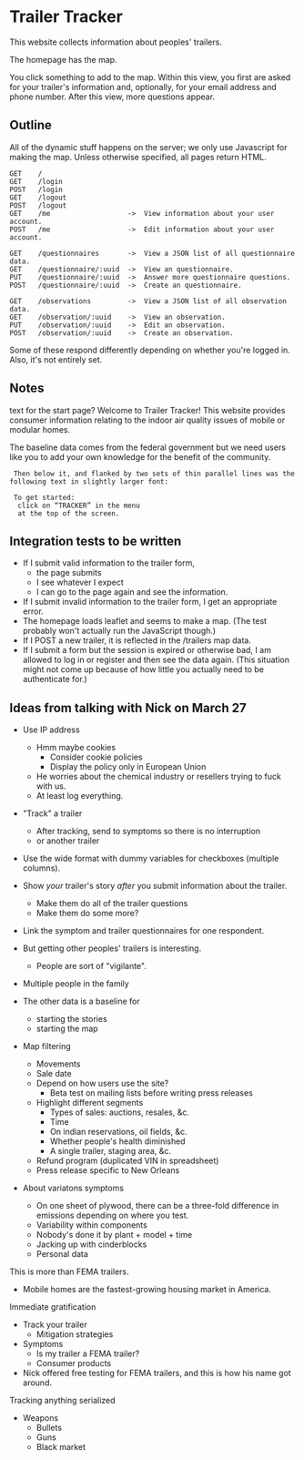 Trailer Tracker
=====
This website collects information about peoples' trailers.

The homepage has the map.

You click something to add to the map. Within this view, you first are asked
for your trailer's information and, optionally, for your email address and
phone number. After this view, more questions appear.


## Outline
All of the dynamic stuff happens on the server; we only use Javascript for
making the map. Unless otherwise specified, all pages return HTML.

    GET    /
    GET    /login
    POST   /login
    GET    /logout
    POST   /logout
    GET    /me                   ->  View information about your user account.
    POST   /me                   ->  Edit information about your user account.

    GET    /questionnaires       ->  View a JSON list of all questionnaire data.
    GET    /questionnaire/:uuid  ->  View an questionnaire.
    PUT    /questionnaire/:uuid  ->  Answer more questionnaire questions.
    POST   /questionnaire/:uuid  ->  Create an questionnaire.

    GET    /observations         ->  View a JSON list of all observation data.
    GET    /observation/:uuid    ->  View an observation.
    PUT    /observation/:uuid    ->  Edit an observation.
    POST   /observation/:uuid    ->  Create an observation.

Some of these respond differently depending on whether you're logged in.
Also, it's not entirely set.

## Notes
text for the start page?
Welcome to Trailer Tracker! 
This website provides consumer information relating 
to the indoor air quality issues of mobile or modular homes.

The baseline data comes from the federal government
 but we need users like you to add  your own knowledge 
 for the benefit of the community. 

     Then below it, and flanked by two sets of thin parallel lines was the following text in slightly larger font:

     To get started:
      click on “TRACKER” in the menu 
      at the top of the screen.

## Integration tests to be written

* If I submit valid information to the trailer form,
  * the page submits
  * I see whatever I expect
  * I can go to the page again and see the information.
* If I submit invalid information to the trailer form, I get an appropriate error.
* The homepage loads leaflet and seems to make a map. (The test probably won't actually run the JavaScript though.)
* If I POST a new trailer, it is reflected in the /trailers map data.
* If I submit a form but the session is expired or otherwise bad, I am allowed to log in or register and then see the data again.
    (This situation might not come up because of how little you actually need to be authenticate for.)

## Ideas from talking with Nick on March 27
* Use IP address
  * Hmm maybe cookies
    * Consider cookie policies
    * Display the policy only in European Union
  * He worries about the chemical industry or resellers trying to fuck with us.
  * At least log everything.
* "Track" a trailer
  * After tracking, send to symptoms so there is no interruption
  * or another trailer
* Use the wide format with dummy variables for checkboxes (multiple columns).
* Show _your_ trailer's story _after_ you submit information about the trailer.
  * Make them do all of the trailer questions
  * Make them do some more?
* Link the symptom and trailer questionnaires for one respondent.
* But getting other peoples' trailers is interesting.
  * People are sort of "vigilante".
* Multiple people in the family
* The other data is a baseline for
  * starting the stories
  * starting the map
* Map filtering
  * Movements
  * Sale date
  * Depend on how users use the site?
    * Beta test on mailing lists before writing press releases
  * Highlight different segments
    * Types of sales: auctions, resales, &c.
    * Time
    * On indian reservations, oil fields, &c.
    * Whether people's health diminished
    * A single trailer, staging area, &c.
  * Refund program (duplicated VIN in spreadsheet)
  * Press release specific to New Orleans

* About variatons symptoms
  * On one sheet of plywood, there can be a three-fold difference in emissions depending on where you test.
  * Variability within components
  * Nobody's done it by plant + model + time
  * Jacking up with cinderblocks
  * Personal data

This is more than FEMA trailers.
  * Mobile homes are the fastest-growing housing market in America.

Immediate gratification
  * Track your trailer
    * Mitigation strategies
  * Symptoms
    * Is my trailer a FEMA trailer?
    * Consumer products
  * Nick offered free testing for FEMA trailers, and this is how his name got around.

Tracking anything serialized
  * Weapons
    * Bullets
    * Guns
    * Black market
